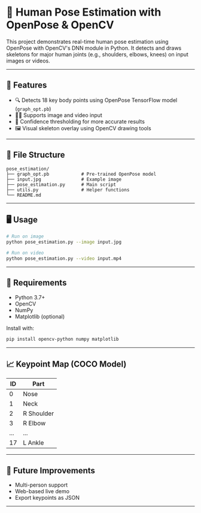 
# 🕺 Human Pose Estimation with OpenPose & OpenCV

This project demonstrates real-time human pose estimation using OpenPose with OpenCV's DNN module in Python. It detects and draws skeletons for major human joints (e.g., shoulders, elbows, knees) on input images or videos.

---

## 🚀 Features

- 🔍 Detects 18 key body points using OpenPose TensorFlow model (`graph_opt.pb`)
- 🧍‍♂️ Supports image and video input
- 🧠 Confidence thresholding for more accurate results
- 🖼️ Visual skeleton overlay using OpenCV drawing tools

---

## 📂 File Structure

```
pose_estimation/
├── graph_opt.pb            # Pre-trained OpenPose model
├── input.jpg               # Example image
├── pose_estimation.py      # Main script
├── utils.py                # Helper functions
└── README.md
```

---

## 🖥️ Usage

```bash
# Run on image
python pose_estimation.py --image input.jpg

# Run on video
python pose_estimation.py --video input.mp4
```

---

## 🧩 Requirements

- Python 3.7+
- OpenCV
- NumPy
- Matplotlib (optional)

Install with:
```bash
pip install opencv-python numpy matplotlib
```

---

## 📈 Keypoint Map (COCO Model)

| ID | Part        |
|----|-------------|
| 0  | Nose        |
| 1  | Neck        |
| 2  | R Shoulder  |
| 3  | R Elbow     |
| ...| ...         |
| 17 | L Ankle     |

---

## 🧠 Future Improvements

- Multi-person support  
- Web-based live demo  
- Export keypoints as JSON

---
